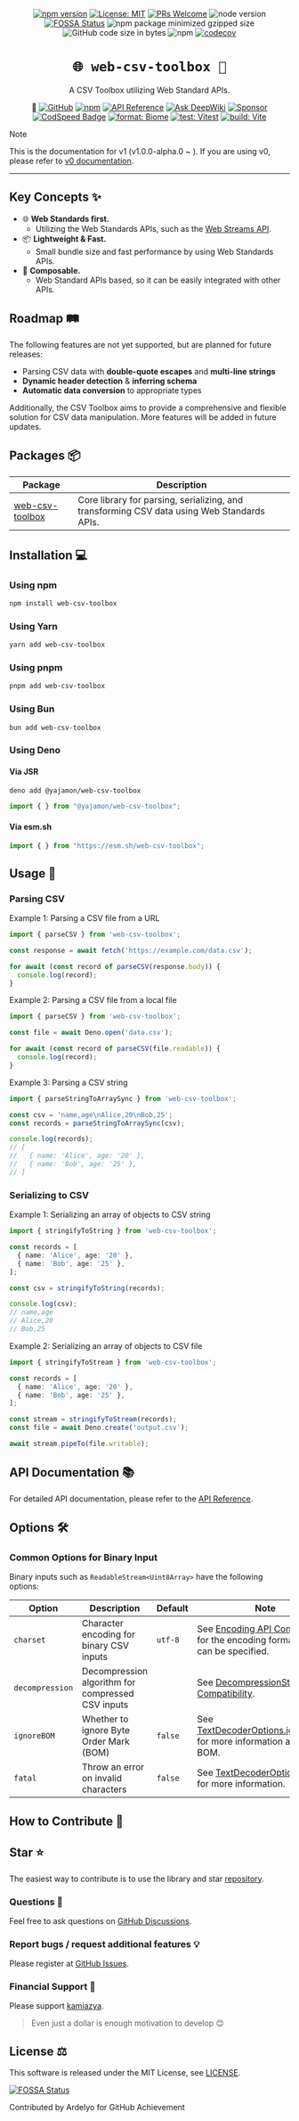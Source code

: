 <div align="center">

[![npm version](https://badge.fury.io/js/web-csv-toolbox.svg)](https://badge.fury.io/js/web-csv-toolbox)
[![License: MIT](https://img.shields.io/badge/License-MIT-yellow.svg)](https://opensource.org/licenses/MIT)
[![PRs Welcome](https://img.shields.io/badge/PRs-welcome-brightgreen.svg)](http://makeapullrequest.com)
![node version](https://img.shields.io/node/v/web-csv-toolbox)
[![FOSSA Status](https://app.fossa.com/api/projects/git%2Bgithub.com%2Fkamiazya%2Fweb-csv-toolbox.svg?type=shield)](https://app.fossa.com/projects/git%2Bgithub.com%2Fkamiazya%2Fweb-csv-toolbox?ref=badge_shield)
![npm package minimized gzipped size](https://img.shields.io/bundlejs/size/web-csv-toolbox)
![GitHub code size in bytes](https://img.shields.io/github/languages/code-size/kamiazya/web-csv-toolbox)
![npm](https://img.shields.io/npm/dm/web-csv-toolbox)
[![codecov](https://codecov.io/gh/kamiazya/web-csv-toolbox/graph/badge.svg?token=8RbDcXHTFl)](https://codecov.io/gh/kamiazya/web-csv-toolbox)

# `🌐 web-csv-toolbox 🧰`

A CSV Toolbox utilizing Web Standard APIs.

🔗
[![GitHub](https://img.shields.io/badge/-GitHub-181717?logo=GitHub&style=flat)](https://github.com/kamiazya/web-csv-toolbox)
[![npm](https://img.shields.io/badge/-npm-CB3837?logo=npm&style=flat)](https://www.npmjs.com/package/web-csv-toolbox)
[![API Reference](https://img.shields.io/badge/-API%20Reference-3178C6?logo=TypeScript&style=flat&logoColor=fff)](https://kamiazya.github.io/web-csv-toolbox/)
[![Ask DeepWiki](https://deepwiki.com/badge.svg)](https://deepwiki.com/kamiazya/web-csv-toolbox)
[![Sponsor](https://img.shields.io/badge/-GitHub%20Sponsor-fff?logo=GitHub%20Sponsors&style=flat)](https://github.com/sponsors/kamiazya)
[![CodSpeed Badge](https://img.shields.io/endpoint?url=https://codspeed.io/badge.json)](https://codspeed.io/kamiazya/web-csv-toolbox)
[![format: Biome](https://img.shields.io/badge/format%20with-Biome-F7B911?logo=biome&style=flat)](https://biomejs.dev/)
[![test: Vitest](https://img.shields.io/badge/tested%20with-Vitest-6E9F18?logo=vitest&style=flat)](https://vitest.dev/)
[![build: Vite](https://img.shields.io/badge/build%20with-Vite-646CFF?logo=vite&style=flat)](https://rollupjs.org/)

</div>

> [!NOTE]
> This is the documentation for v1 (v1.0.0-alpha.0 ~ ).
> If you are using v0, please refer to [v0 documentation](https://github.com/kamiazya/web-csv-toolbox/tree/v0.x).

---

## Key Concepts ✨

- 🌐 **Web Standards first.**
  - Utilizing the Web Standards APIs, such as the [Web Streams API](https://developer.mozilla.org/en/docs/Web/API/Streams_API).
- 📦 **Lightweight & Fast.**
  - Small bundle size and fast performance by using Web Standards APIs.
- 🔄 **Composable.**
  - Web Standard APIs based, so it can be easily integrated with other APIs.

## Roadmap 🛤️

The following features are not yet supported, but are planned for future releases:

- Parsing CSV data with **double-quote escapes** and **multi-line strings**
- **Dynamic header detection** & **inferring schema**
- **Automatic data conversion** to appropriate types

Additionally, the CSV Toolbox aims to provide a comprehensive and flexible solution for CSV data manipulation. More features will be added in future updates.

## Packages 📦

| Package                                                                                           | Description                                                                                   |
| ------------------------------------------------------------------------------------------------- | --------------------------------------------------------------------------------------------- |
| [web-csv-toolbox](https://github.com/kamiazya/web-csv-toolbox/tree/main/packages/web-csv-toolbox) | Core library for parsing, serializing, and transforming CSV data using Web Standards APIs.    |

## Installation 💻

### Using npm

```sh
npm install web-csv-toolbox
```

### Using Yarn

```sh
yarn add web-csv-toolbox
```

### Using pnpm

```sh
pnpm add web-csv-toolbox
```

### Using Bun

```sh
bun add web-csv-toolbox
```

### Using Deno

#### Via JSR

```sh
deno add @yajamon/web-csv-toolbox
```

```typescript
import { } from "@yajamon/web-csv-toolbox";
```

#### Via esm.sh

```typescript
import { } from "https://esm.sh/web-csv-toolbox";
```

## Usage 🔧

### Parsing CSV

Example 1: Parsing a CSV file from a URL

```typescript
import { parseCSV } from 'web-csv-toolbox';

const response = await fetch('https://example.com/data.csv');

for await (const record of parseCSV(response.body)) {
  console.log(record);
}
```

Example 2: Parsing a CSV file from a local file

```typescript
import { parseCSV } from 'web-csv-toolbox';

const file = await Deno.open('data.csv');

for await (const record of parseCSV(file.readable)) {
  console.log(record);
}
```

Example 3: Parsing a CSV string

```typescript
import { parseStringToArraySync } from 'web-csv-toolbox';

const csv = 'name,age\nAlice,20\nBob,25';
const records = parseStringToArraySync(csv);

console.log(records);
// [
//   { name: 'Alice', age: '20' },
//   { name: 'Bob', age: '25' },
// ]
```

### Serializing to CSV

Example 1: Serializing an array of objects to CSV string

```typescript
import { stringifyToString } from 'web-csv-toolbox';

const records = [
  { name: 'Alice', age: '20' },
  { name: 'Bob', age: '25' },
];

const csv = stringifyToString(records);

console.log(csv);
// name,age
// Alice,20
// Bob,25
```

Example 2: Serializing an array of objects to CSV file

```typescript
import { stringifyToStream } from 'web-csv-toolbox';

const records = [
  { name: 'Alice', age: '20' },
  { name: 'Bob', age: '25' },
];

const stream = stringifyToStream(records);
const file = await Deno.create('output.csv');

await stream.pipeTo(file.writable);
```

## API Documentation 📚

For detailed API documentation, please refer to the [API Reference](https://kamiazya.github.io/web-csv-toolbox/).

## Options 🛠️

### Common Options for Binary Input

Binary inputs such as `ReadableStream<Uint8Array>` have the following options:

| Option          | Description                                       | Default  | Note                                                                                                                                 |
| --------------- | ------------------------------------------------- | -------- | ------------------------------------------------------------------------------------------------------------------------------------ |
| `charset`       | Character encoding for binary CSV inputs          | `utf-8`  | See [Encoding API Compatibility](https://developer.mozilla.org/en-US/docs/Web/API/Encoding_API/Encodings) for the encoding formats that can be specified. |
| `decompression` | Decompression algorithm for compressed CSV inputs |          | See [DecompressionStream Compatibility](https://developer.mozilla.org/en-US/docs/Web/API/DecompressionStream#browser_compatibilit).                       |
| `ignoreBOM`     | Whether to ignore Byte Order Mark (BOM)           | `false`  | See [TextDecoderOptions.ignoreBOM](https://developer.mozilla.org/en-US/docs/Web/API/TextDecoderStream/ignoreBOM) for more information about the BOM.      |
| `fatal`         | Throw an error on invalid characters              | `false`  | See [TextDecoderOptions.fatal](https://developer.mozilla.org/en-US/docs/Web/API/TextDecoderStream/fatal) for more information.                            |

## How to Contribute 💪

## Star ⭐

The easiest way to contribute is to use the library and star [repository](https://github.com/kamiazya/web-csv-toolbox/).

### Questions 💭

Feel free to ask questions on [GitHub Discussions](https://github.com/kamiazya/web-csv-toolbox/discussions).

### Report bugs / request additional features 💡

Please register at [GitHub Issues](https://github.com/kamiazya/web-csv-toolbox/issues/new/choose).

### Financial Support 💸

Please support [kamiazya](https://github.com/sponsors/kamiazya).

> Even just a dollar is enough motivation to develop 😊

## License ⚖️

This software is released under the MIT License, see [LICENSE](https://github.com/kamiazya/web-csv-toolbox?tab=MIT-1-ov-file).

[![FOSSA Status](https://app.fossa.com/api/projects/git%2Bgithub.com%2Fkamiazya%2Fweb-csv-toolbox.svg?type=large)](https://app.fossa.com/projects/git%2Bgithub.com%2Fkamiazya%2Fweb-csv-toolbox?ref=badge_large)

Contributed by Ardelyo for GitHub Achievement
